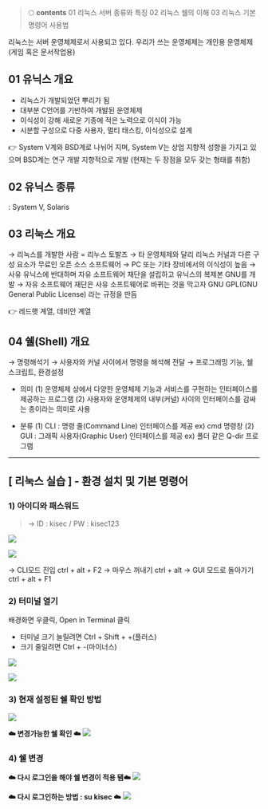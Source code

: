 > 🌕 **contents**
01 리눅스 서버 종류와 특징
02 리눅스 쉘의 이해
03 리눅스 기본 명령어 사용법


리눅스는 서버 운영체제로서 사용되고 있다. 우리가 쓰는 운영체제는 개인용 운영체제(게임 혹은 문서작업용)

## 01 유닉스 개요
- 리눅스가 개발되었던 뿌리가 됨
- 대부분 C언어를 기반하여 개발된 운영체제
- 이식성이 강해 새로운 기종에 적은 노력으로 이식이 가능
- 시분할 구성으로 다중 사용자, 멀티 태스킹, 이식성으로 설계

👉 System V계와 BSD계로 나뉘어 지며, System V는 상업 지향적 성향을 가지고 있으며 BSD계는 연구 개발 지향적으로 개발 (현재는 두 장점을 모두 갖는 형태를 취함)

## 02 유닉스 종류
: System V, Solaris

## 03 리눅스 개요
→ 리눅스를 개발한 사람 = 리누스 토발즈
→ 타 운영체제와 달리 리눅스 커널과 다른 구성 요소가 무료인 오픈 소스 소프트웨어
→ PC 또는 기타 장비에서의 이식성이 높음
→ 사유 유닉스에 반대하며 자유 소프트웨어 재단을 설립하고 유닉스의 복제본 GNU를 개발
→ 자유 소프트웨어 재단은 사유 소프트웨어로 바뀌는 것을 막고자 GNU GPL(GNU General Public License) 라는 규정을 만듬

👉 레드햇 계열, 데비안 계열

## 04 쉘(Shell) 개요
→ 명령해석기
→ 사용자와 커널 사이에서 명령을 해석해 전달
→ 프로그래밍 기능, 쉘 스크립트, 환경설정

- 의미
(1) 운영체제 상에서 다양한 운영체제 기능과 서비스를 구현하는 인터페이스를 제공하는 프로그램
(2) 사용자와 운영체제의 내부(커널) 사이의 인터페이스를 감싸는 층이라는 의미로 사용
    
- 분류
(1) CLI : 명령 줄(Command Line) 인터페이스를 제공 ex) cmd 명령창
(2) GUI  : 그래픽 사용자(Graphic User) 인터페이스를 제공 ex) 폴더 같은
Q-dir 프로그램
    

---

## [ 리눅스 실습 ] - 환경 설치 및 기본 명령어
###  **1) 아이디와 패스워드**
> → ID : kisec / PW : kisec123

![](https://velog.velcdn.com/images/hrnn00/post/ed058783-b44b-42e7-9648-02a529b70aed/image.png)

![](https://velog.velcdn.com/images/hrnn00/post/0ff263ef-e228-4d9a-aa6b-3d72dab40aed/image.png)

→ CLI모드 진입 ctrl + alt + F2
→ 마우스 꺼내기 ctrl + alt
→ GUI 모드로 돌아가기 ctrl + alt + F1

###  **2) 터미널 열기**

배경화면 우클릭, Open in Terminal 클릭
- 터미널 크기 늘릴려면 Ctrl + Shift + +(플러스)
- 크기 줄일려면 Ctrl + -(마이너스)

![](https://velog.velcdn.com/images/hrnn00/post/8811ad1f-56d3-4d9c-837b-f91edab66243/image.png)

![](https://velog.velcdn.com/images/hrnn00/post/6f9dbb28-39d3-4ed5-a18f-288917d67746/image.png)

### **3) 현재 설정된 쉘 확인 방법**
![](https://velog.velcdn.com/images/hrnn00/post/bc6983d4-55f3-4198-a2a8-8522801edb1d/image.png)


**☁️ 변경가능한 쉘 확인 ☁️**
![](https://velog.velcdn.com/images/hrnn00/post/58d41705-7e51-4796-a974-e65eb717c708/image.png)


### **4) 쉘 변경**

**☁️ 다시 로그인을 해야 쉘 변경이 적용 됌☁️**
![](https://velog.velcdn.com/images/hrnn00/post/8ddd8048-2d8c-4772-97ce-6449a6418936/image.png)


**☁️ 다시 로그인하는 방법 : su kisec ☁️**
![](https://velog.velcdn.com/images/hrnn00/post/4470f7a0-d5fe-4bf3-b5b9-8e75c025ae29/image.png)
